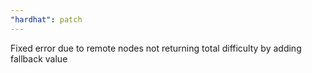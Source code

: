 ```yaml
---
"hardhat": patch
---
```


Fixed error due to remote nodes not returning total difficulty by adding fallback value
